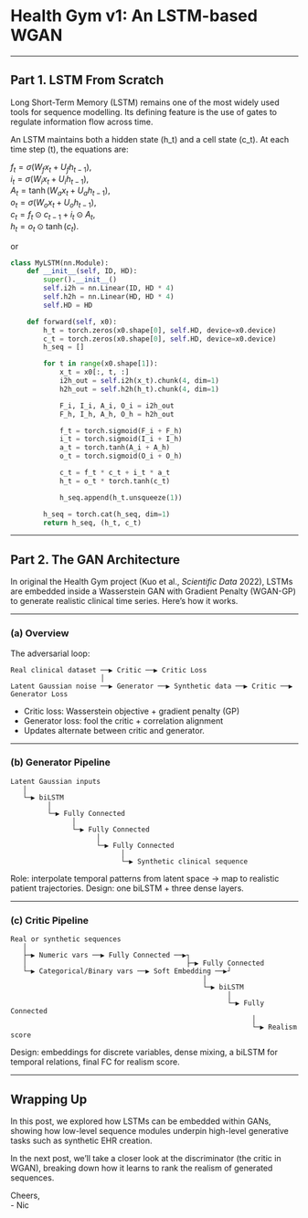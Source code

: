 # Health Gym v1: An LSTM-based WGAN

---

## Part 1. LSTM From Scratch

Long Short-Term Memory (LSTM) remains one of the most widely used tools for sequence modelling. Its defining feature is the use of gates to regulate information flow across time.

An LSTM maintains both a hidden state (h_t) and a cell state (c_t). At each time step (t), the equations are:

$f_t = \sigma(W_f x_t + U_f h_{t-1}),$ \
$i_t = \sigma(W_i x_t + U_i h_{t-1}),$ \
$A_t = \tanh(W_a x_t + U_a h_{t-1}),$ \
$o_t = \sigma(W_o x_t + U_o h_{t-1}),$ \
$c_t = f_t \odot c_{t-1} + i_t \odot A_t,$ \
$h_t = o_t \odot \tanh(c_t).$

or

```python
class MyLSTM(nn.Module):
    def __init__(self, ID, HD):
        super().__init__()
        self.i2h = nn.Linear(ID, HD * 4)
        self.h2h = nn.Linear(HD, HD * 4)
        self.HD = HD

    def forward(self, x0):
        h_t = torch.zeros(x0.shape[0], self.HD, device=x0.device)
        c_t = torch.zeros(x0.shape[0], self.HD, device=x0.device)
        h_seq = []

        for t in range(x0.shape[1]):
            x_t = x0[:, t, :]
            i2h_out = self.i2h(x_t).chunk(4, dim=1)
            h2h_out = self.h2h(h_t).chunk(4, dim=1)

            F_i, I_i, A_i, O_i = i2h_out
            F_h, I_h, A_h, O_h = h2h_out

            f_t = torch.sigmoid(F_i + F_h)
            i_t = torch.sigmoid(I_i + I_h)
            a_t = torch.tanh(A_i + A_h)
            o_t = torch.sigmoid(O_i + O_h)

            c_t = f_t * c_t + i_t * a_t
            h_t = o_t * torch.tanh(c_t)

            h_seq.append(h_t.unsqueeze(1))

        h_seq = torch.cat(h_seq, dim=1)
        return h_seq, (h_t, c_t)
```

---

## Part 2. The GAN Architecture

In original the Health Gym project (Kuo et al., *Scientific Data* 2022), LSTMs are embedded inside a Wasserstein GAN with Gradient Penalty (WGAN-GP) to generate realistic clinical time series. Here’s how it works.

---

### (a) Overview

The adversarial loop:

```
Real clinical dataset ──▶ Critic ──▶ Critic Loss
                      │
Latent Gaussian noise ──▶ Generator ──▶ Synthetic data ──▶ Critic ──▶ Generator Loss
```

* Critic loss: Wasserstein objective + gradient penalty (GP)
* Generator loss: fool the critic + correlation alignment
* Updates alternate between critic and generator.

---

### (b) Generator Pipeline

```
Latent Gaussian inputs
   │
   └─▶ biLSTM
         │
         └─▶ Fully Connected
               │
               └─▶ Fully Connected
                     │
                     └─▶ Fully Connected
                           │
                           └─▶ Synthetic clinical sequence
```

Role: interpolate temporal patterns from latent space → map to realistic patient trajectories.
Design: one biLSTM + three dense layers.

---

### (c) Critic Pipeline

```
Real or synthetic sequences
   │
   ├─▶ Numeric vars ──▶ Fully Connected ──▶┐
   │                                       ├─▶ Fully Connected
   └─▶ Categorical/Binary vars ──▶ Soft Embedding ──▶┘
                                               │
                                               └─▶ biLSTM
                                                     │
                                                     └─▶ Fully Connected
                                                           │
                                                           └─▶ Realism score
```

Design: embeddings for discrete variables, dense mixing, a biLSTM for temporal relations, final FC for realism score.

---

## Wrapping Up

In this post, we explored how LSTMs can be embedded within GANs, showing how low-level sequence modules underpin high-level generative tasks such as synthetic EHR creation.

In the next post, we’ll take a closer look at the discriminator (the critic in WGAN), breaking down how it learns to rank the realism of generated sequences.

Cheers,</br>
\- Nic


